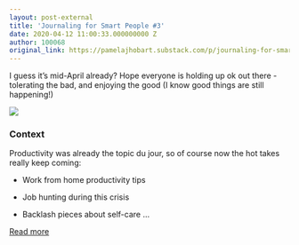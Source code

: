 ```yaml
---
layout: post-external
title: 'Journaling for Smart People #3'
date: 2020-04-12 11:00:33.000000000 Z
author: 100068
original_link: https://pamelajhobart.substack.com/p/journaling-for-smart-people-3
---
```


I guess it’s mid-April already? Hope everyone is holding up ok out there - tolerating the bad, and enjoying the good (I know good things are still happening!)

[![](https://cdn.substack.com/image/fetch/w_1456,c_limit,f_auto,q_auto:good/https#3A#2F#2Fbucketeer-e05bbc84-baa3-437e-9518-adb32be77984.s3.amazonaws.com#2Fpublic#2Fimages#2F8e619d8f-c2f1-4c45-a622-d2c1efe9ab45_5760x3840.jpeg)](https://cdn.substack.com/image/fetch/c_limit,f_auto,q_auto:good/https#3A#2F#2Fbucketeer-e05bbc84-baa3-437e-9518-adb32be77984.s3.amazonaws.com#2Fpublic#2Fimages#2F8e619d8f-c2f1-4c45-a622-d2c1efe9ab45_5760x3840.jpeg)

### Context

Productivity was already the topic du jour, so of course now the hot takes really keep coming:

- Work from home productivity tips

- Job hunting during this crisis

- Backlash pieces about self-care …

[Read more](https://pamelajhobart.substack.com/p/journaling-for-smart-people-3)

